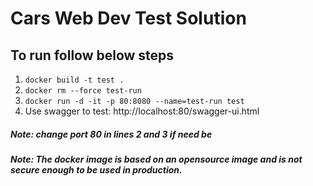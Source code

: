 # Cars Web Dev Test Solution

## To run follow below steps


1. `docker build -t test .`
2. `docker rm --force test-run`
2. `docker run -d -it -p 80:8080 --name=test-run test`
3. Use swagger to test:
   http://localhost:80/swagger-ui.html   
   
  ##### Note: change port 80 in lines 2 and 3 if need be
  ##### Note: The docker image is based on an opensource image and is not secure enough to be used in production.
  
  

   

